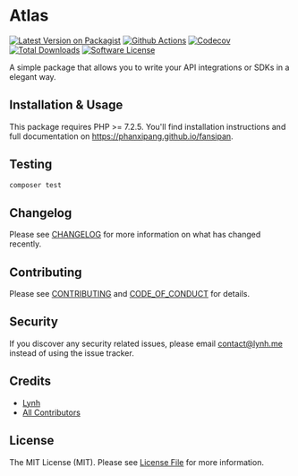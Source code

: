 
# Atlas

[![Latest Version on Packagist][ico-version]][link-packagist]
[![Github Actions][ico-gh-actions]][link-gh-actions]
[![Codecov][ico-codecov]][link-codecov]
[![Total Downloads][ico-downloads]][link-downloads]
[![Software License][ico-license]](LICENSE.md)

A simple package that allows you to write your API integrations or SDKs in a elegant way.

## Installation & Usage

This package requires PHP >= 7.2.5. You'll find installation instructions and full documentation on https://phanxipang.github.io/fansipan.

## Testing

```bash
composer test
```

## Changelog

Please see [CHANGELOG](CHANGELOG.md) for more information on what has changed recently.

## Contributing

Please see [CONTRIBUTING](CONTRIBUTING.md) and [CODE_OF_CONDUCT](CODE_OF_CONDUCT.md) for details.

## Security

If you discover any security related issues, please email contact@lynh.me instead of using the issue tracker.

## Credits

- [Lynh](https://github.com/jenky)
- [All Contributors](../../contributors)

## License

The MIT License (MIT). Please see [License File](LICENSE.md) for more information.

[ico-version]: https://img.shields.io/packagist/v/fansipan/fansipan.svg?style=for-the-badge
[ico-license]: https://img.shields.io/badge/license-MIT-brightgreen.svg?style=for-the-badge
[ico-gh-actions]: https://img.shields.io/github/actions/workflow/status/phanxipang/fansipan/testing.yml?branch=main&label=actions&logo=github&style=for-the-badge
[ico-codecov]: https://img.shields.io/codecov/c/github/phanxipang/fansipan?logo=codecov&style=for-the-badge
[ico-downloads]: https://img.shields.io/packagist/dt/fansipan/fansipan.svg?style=for-the-badge

[link-packagist]: https://packagist.org/packages/fansipan/fansipan
[link-gh-actions]: https://github.com/phanxipang/fansipan/actions
[link-codecov]: https://codecov.io/gh/phanxipang/fansipan
[link-downloads]: https://packagist.org/packages/fansipan/fansipan

